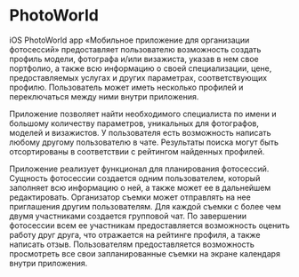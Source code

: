 # PhotoWorld
iOS PhotoWorld app
«Мобильное приложение для организации фотосессий» предоставляет пользователю возможность создать профиль модели, фотографа и/или визажиста, указав в нем свое портфолио, а также всю информацию о своей специализации, цене, предоставляемых услугах и других параметрах, соответствующих профилю. Пользователь может иметь несколько профилей и переключаться между ними внутри приложения.

Приложение позволяет найти необходимого специалиста по имени и большому количеству параметров, уникальных для фотографов, моделей и визажистов. У пользователя есть возможность написать любому другому пользователю в чате. Результаты поиска могут быть отсортированы в соответствии с рейтингом найденных профилей.

Приложение реализует функционал для планирования фотосессий. Сущность фотосессии создается одним пользователем, который заполняет всю информацию о ней, а также может ее в дальнейшем редактировать. Организатор съемки может отправлять на нее приглашения другим пользователям. Для каждой съемки с более чем двумя участниками создается групповой чат. По завершении фотосессии всем ее участникам предоставляется возможность оценить работу друг друга, что отражается на рейтинге профиля, а также написать отзыв. Пользователям предоставляется возможность просмотреть все свои запланированные съемки на экране календаря внутри приложения.
